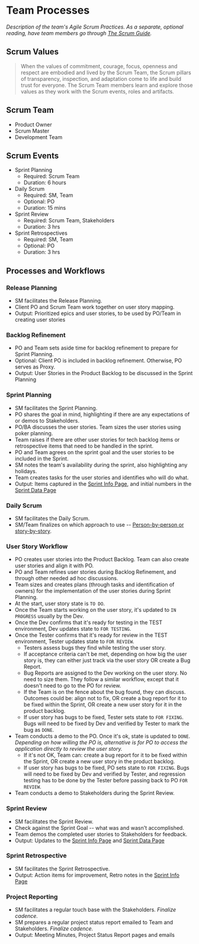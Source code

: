 # Team Processes

*Description of the team's Agile Scrum Practices. As a separate, optional reading, have team members go through [The Scrum Guide](https://www.scrumguides.org/scrum-guide.html).*

## Scrum Values

> When the values of commitment, courage, focus, openness and respect are embodied and lived by the Scrum Team, the Scrum pillars of transparency, inspection, and adaptation come to life and build trust for everyone. The Scrum Team members learn and explore those values as they work with the Scrum events, roles and artifacts.

## Scrum Team

  * Product Owner
  * Scrum Master
  * Development Team

## Scrum Events

  * Sprint Planning
      * Required: Scrum Team
      * Duration: 6 hours
  * Daily Scrum
      * Required: SM, Team
      * Optional: PO
      * Duration: 15 mins
  * Sprint Review
      * Required: Scrum Team, Stakeholders
      * Duration: 3 hrs
  * Sprint Retrospectives
      * Required: SM, Team
      * Optional: PO
      * Duration: 3 hrs

## Processes and Workflows

### Release Planning

  * SM facilitates the Release Planning.
  * Client PO and Scrum Team work together on user story mapping.
  * Output: Prioritized epics and user stories, to be used by PO/Team in creating user stories

### Backlog Refinement

  * PO and Team sets aside time for backlog refinement to prepare for Sprint Planning.
  * Optional: Client PO is included in backlog refinement. Otherwise, PO serves as Proxy.
  * Output: User Stories in the Product Backlog to be discussed in the Sprint Planning

### Sprint Planning

  * SM facilitates the Sprint Planning.
  * PO shares the goal in mind, highlighting if there are any expectations of or demos to Stakeholders.
  * PO/BA discusses the user stories. Team sizes the user stories using poker planning.
  * Team raises if there are other user stories for tech backlog items or retrospective items that need to be handled in the sprint.
  * PO and Team agrees on the sprint goal and the user stories to be included in the Sprint.
  * SM notes the team's availability during the sprint, also highlighting any holidays.
  * Team creates tasks for the user stories and identifies who will do what.
  * Output: Items captured in the [Sprint Info Page](sprints/sprint-info-template.md), and initial numbers in the [Sprint Data Page](sprint-data.md)

### Daily Scrum

  * SM facilitates the Daily Scrum.
  * SM/Team finalizes on which approach to use -- [Person-by-person or story-by-story](https://www.mountaingoatsoftware.com/blog/should-the-daily-standup-be-person-by-person-or-story-by-story).

### User Story Workflow

  * PO creates user stories into the Product Backlog. Team can also create user stories and align it with PO.
  * PO and Team refines user stories during Backlog Refinement, and through other needed ad hoc discussions.
  * Team sizes and creates plans (through tasks and identification of owners) for the implementation of the user stories during Sprint Planning.
  * At the start, user story state is ```TO DO```.
  * Once the Team starts working on the user story, it's updated to ```IN PROGRESS``` usually by the Dev.
  * Once the Dev confirms that it's ready for testing in the TEST environment, Dev updates state to ```FOR TESTING```.
  * Once the Tester confirms that it's ready for review in the TEST environment, Tester updates state to ```FOR REVIEW```.
      * Testers assess bugs they find while testing the user story.
      * If acceptance criteria can't be met, depending on how big the user story is, they can either just track via the user story OR create a Bug Report.
      * Bug Reports are assigned to the Dev working on the user story. No need to size them. They follow a similar workflow, except that it doesn't need to go to the PO for review.
      * If the Team is on the fence about the bug found, they can discuss. Outcomes could be: align not to fix, OR create a bug report for it to be fixed within the Sprint, OR create a new user story for it in the product backlog.
      * If user story has bugs to be fixed, Tester sets state to ```FOR FIXING```. Bugs will need to be fixed by Dev and verified by Tester to mark the bug as ```DONE```.
  * Team conducts a demo to the PO. Once it's ok, state is updated to ```DONE```. *Depending on how willing the PO is, alternative is for PO to access the application directly to review the user story.*
      * If it's not OK, Team can: create a bug report for it to be fixed within the Sprint, OR create a new user story in the product backlog.
      * If user story has bugs to be fixed, PO sets state to ```FOR FIXING```. Bugs will need to be fixed by Dev and verified by Tester, and regression testing has to be done by the Tester before passing back to PO ```FOR REVIEW```.
  * Team conducts a demo to Stakeholders during the Sprint Review.

### Sprint Review

  * SM facilitates the Sprint Review.
  * Check against the Sprint Goal -- what was and wasn't accomplished.
  * Team demos the completed user stories to Stakeholders for feedback.
  * Output: Updates to the [Sprint Info Page](sprints/sprint-info-template.md) and [Sprint Data Page](sprint-data.md)

### Sprint Retrospective

  * SM facilitates the Sprint Retrospective.
  * Output: Action items for improvement, Retro notes in the [Sprint Info Page](sprints/sprint-info-template.md)

### Project Reporting

  * SM facilitates a regular touch base with the Stakeholders. *Finalize cadence.*
  * SM prepares a regular project status report emailed to Team and Stakeholders. *Finalize cadence.*
  * Output: Meeting Minutes, Project Status Report pages and emails
